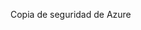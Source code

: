 <Token xmlns:xlink="http://www.w3.org/1999/xlink">Copia de seguridad de Azure</Token>

<!--HONumber=Mar16_HO1-->


